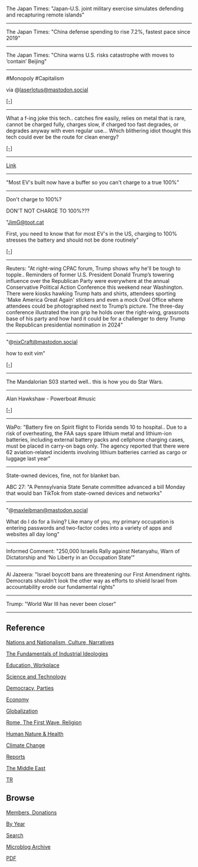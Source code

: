 
The Japan Times: "Japan-U.S. joint military exercise simulates
defending and recapturing remote islands"

---

The Japan Times: "China defense spending to rise 7.2%, fastest pace since 2019"

---

The Japan Times: "China warns U.S. risks catastrophe with moves to
‘contain’ Beijing"

---

\#Monopoly \#Capitalism

via @laserlotus@mastodon.social

[[-]](https://files.mastodon.social/media_attachments/files/109/699/220/968/134/423/original/503f2a77c2508295.png)

---

What a f-ing joke this tech.. catches fire easily, relies on metal
that is rare, cannot be charged fully, charges slow, if charged too
fast degrades, or degrades anyway with even regular use... Which
blithering idiot thought this tech could ever be the route for clean
energy?

[[-]](2022/11/battery-electric.html)

---

[Link](mbl/2023/hexadic_facepalm.jpg)

---

"Most EV's built now have a buffer so you can't charge to a true 100%"

---

Don't charge to 100%?

DON'T NOT CHARGE TO 100%???

"JimG@toot.cat

First, you need to know that for most EV's in the US, charging to 100%
stresses the battery and should not be done routinely"

[[-]](https://mastodon.social/@JimG@toot.cat/109946177063636386)

---

Reuters: "At right-wing CPAC forum, Trump shows why he'll be tough to
topple.. Reminders of former U.S. President Donald Trump’s towering
influence over the Republican Party were everywhere at the annual
Conservative Political Action Conference this weekend near Washington.
There were kiosks hawking Trump hats and shirts, attendees sporting
'Make America Great Again' stickers and even a mock Oval Office where
attendees could be photographed next to Trump’s picture. The three-day
conference illustrated the iron grip he holds over the right-wing,
grassroots base of his party and how hard it could be for a challenger
to deny Trump the Republican presidential nomination in 2024"

---

"@nixCraft@mastodon.social

how to exit vim"

[[-]](https://files.mastodon.social/media_attachments/files/109/959/882/153/012/346/original/ef61141d2fc00c99.png)

---

The Mandalorian S03 started well.. this is how you do Star Wars. 

---

Alan Hawkshaw - Powerboat \#music

[[-]](https://youtu.be/rDqnc32guYg)

---

WaPo: "Battery fire on Spirit flight to Florida sends 10 to hospital..
Due to a risk of overheating, the FAA says spare lithium metal and
lithium-ion batteries, including external battery packs and cellphone
charging cases, must be placed in carry-on bags only. The agency
reported that there were 62 aviation-related incidents involving
lithium batteries carried as cargo or luggage last year"

---

State-owned devices, fine, not for blanket ban. 

ABC 27: "A Pennsylvania State Senate committee advanced a bill Monday
that would ban TikTok from state-owned devices and networks"

---

"@maxleibman@mastodon.social

What do I do for a living? Like many of you, my primary occupation is
entering passwords and two-factor codes into a variety of apps and
websites all day long"

---

Informed Comment: "250,000 Israelis Rally against Netanyahu, Warn of
Dictatorship and ‘No Liberty in an Occupation State’"

---

Al Jazeera: "Israel boycott bans are threatening our First Amendment
rights. Democrats shouldn't look the other way as efforts to shield
Israel from accountability erode our fundamental rights"

---

Trump: "World War III has never been closer" 

---

## Reference

[Nations and Nationalism, Culture, Narratives](0119/2013/02/nations-and-nationalism.html)

[The Fundamentals of Industrial Ideologies](0119/2011/04/fundamentals-of-industrial-ideologies.html)

[Education, Workplace](0119/2017/09/education-workplace.html)

[Science and Technology](0119/2018/09/science-technology.html)

[Democracy, Parties](0119/2016/11/democracy.html)

[Economy](2021/01/economy.html)

[Globalization](0119/2018/09/globalization.html)

[Rome, The First Wave, Religion](0119/2017/12/rome.html)

[Human Nature & Health](2020/07/human-nature.html)

[Climate Change](2022/01/climate.html)

[Reports](2021/01/reports.html)

[The Middle East](0119/2019/07/middleeast.html)

[TR](../tr)

## Browse

[Members, Donations](2022/08/members.html)

[By Year](years.html)

[Search](search.html)

[Microblog Archive](mbl/index.html)

[PDF](https://drive.google.com/uc?export=view&id=1FSi-1MnqXVq_PVTEXzzflwN8-7h92N_R)
